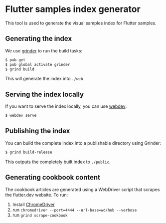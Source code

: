 # Flutter samples index generator

This tool is used to generate the visual samples index for Flutter samples.

## Generating the index

We use [grinder](https://pub.dev/packages/grinder) to run the build tasks:

```bash
$ pub get
$ pub global activate grinder
$ grind build
```

This will generate the index into `./web`

## Serving the index locally

If you want to serve the index locally, you can use
[webdev](https://pub.dev/packages/webdev):

```bash
$ webdev serve
```

## Publishing the index

You can build the complete index into a publishable directory using Grinder:

```bash
$ grind build-release
```

This outputs the completely built index to `./public`.

## Generating cookbook content

The cookbook articles are generated using a WebDriver script that scrapes the
flutter.dev website. To run:

1. Install [ChromeDriver](https://chromedriver.chromium.org/downloads)
2. run `chromedriver --port=4444 --url-base=wd/hub --verbose`
3. run `grind scrape-cookbook`
